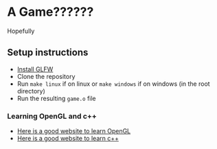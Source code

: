 # A Game??????

Hopefully

## Setup instructions

- [Install GLFW](https://www.glfw.org/download.html)
- Clone the repository
- Run `make linux` if on linux or `make windows` if on windows (in the root directory)
- Run the resulting `game.o` file

### Learning OpenGL and c++

- [Here is a good website to learn OpenGL](https://www.learnopengl.com/)
- [Here is a good website to learn c++](https://www.learncpp.com/)

